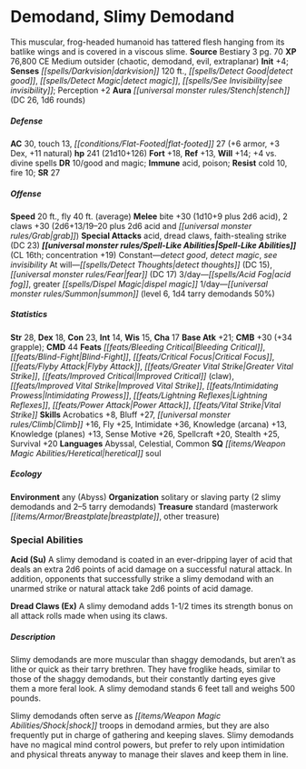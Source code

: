 ﻿---
cssclass: [monsters]
title1: Demodand, Slimy Demodand
desc_short: This muscular, frog-headed humanoid has tattered flesh hanging from its
  batlike wings and is covered in a viscous slime.
title2: Slimy Demodand
CR: 16
sources:
- name: Bestiary 3
  page: 70
  link: http://paizo.com/products/btpy8odu?Pathfinder-Roleplaying-Game-Bestiary-3
XP: 76800
alignment: CE
size: Medium
type: outsider
subtypes:
- chaotic
- demodand
- evil
- extraplanar
initiative:
  bonus: 4
senses:
  darkvision: 120
  detect good: true
  detect magic: true
  see invisibility: true
auras:
- name: stench
  DC: 26
  duration: 1d6 rounds
AC:
  AC: 30
  touch: 13
  flat_footed: 27
  components:
    armor: 6
    dex: 3
    natural: 11
HP:
  HP: 241
  long: 21d10+126
saves:
  fort: 18
  ref: 13
  will: 14
  other: +4 vs. divine spells
DR:
- amount: 10
  weakness: good and magic
immunities:
- acid
- poison
resistances:
  cold: 10
  fire: 10
SR: 27
speeds:
  base: 20
  fly: 40
  fly_maneuverability: average
attacks:
  melee:
  - - text: bite +30 (1d10+9 plus 2d6 acid)
      entries:
      - - damage: 1d10+9
        - damage: 2d6
          type: acid
      attack: bite
      bonus:
      - 30
    - text: 2 claws +30 (2d6+13/19-20 plus 2d6 acid and grab)
      entries:
      - - damage: 2d6+13
          crit_range: 19-20
        - damage: 2d6
          type: acid
        - effect: grab
      count: 2
      attack: claws
      bonus:
      - 30
  special:
  - acid
  - dread claws
  - faith-stealing strike (DC 23)
spell_like_abilities:
  entries:
  - name: detect good
    source: default
    freq: Constant
  - name: detect magic
    source: default
    freq: Constant
  - name: see invisibility
    source: default
    freq: Constant
  - name: detect thoughts
    source: default
    freq: At will
    DC: 15
  - name: fear
    source: default
    freq: At will
    DC: 17
  - name: acid fog
    source: default
    freq: 3/day
  - name: greater dispel magic
    source: default
    freq: 3/day
  - name: summon
    source: default
    freq: 1/day
    level: 6
    summons:
    - name: tarry demodands
      amount: 1d4
      chance: 50%
  sources:
  - name: default
    CL: 16
    concentration: 19
ability_scores:
  STR: 28
  DEX: 18
  CON: 23
  INT: 14
  WIS: 15
  CHA: 17
BAB: 21
CMB: 30
CMB_other: +34 grapple
CMD: 44
feats:
- name: Bleeding Critical
- name: Blind-Fight
- name: Critical Focus
- name: Flyby Attack
- name: Greater Vital Strike
- name: Improved Critical (claw)
- name: Improved Vital Strike
- name: Intimidating Prowess
- name: Lightning Reflexes
- name: Power Attack
- name: Vital Strike
skills:
  Acrobatics: 8
  Bluff: 27
  Climb: 16
  Fly: 25
  Intimidate: 36
  Knowledge (arcana): 13
  Knowledge (planes): 13
  Sense Motive: 26
  Spellcraft: 20
  Stealth: 25
  Survival: 20
  Perception: 2
languages:
- Abyssal
- Celestial
- Common
special_qualities:
- heretical soul
ecology:
  environment: any (Abyss)
  organization: solitary or slaving party (2 slimy demodands and 2-5 tarry demodands)
  treasure_type: standard
  treasure:
  - masterwork breastplate
  - other treasure
special_abilities:
  Acid (Su): A slimy demodand is coated in an ever-dripping layer of acid that deals
    an extra 2d6 points of acid damage on a successful natural attack. In addition,
    opponents that successfully strike a slimy demodand with an unarmed strike or
    natural attack take 2d6 points of acid damage.
  Dread Claws (Ex): A slimy demodand adds 1-1/2 times its strength bonus on all attack
    rolls made when using its claws.
desc_long: |-
  Slimy demodands are more muscular than shaggy demodands, but aren't as lithe or quick as their tarry brethren. They have froglike heads, similar to those of the shaggy demodands, but their constantly darting eyes give them a more feral look. A slimy demodand stands 6 feet tall and weighs 500 pounds.

  Slimy demodands often serve as shock troops in demodand armies, but they are also frequently put in charge of gathering and keeping slaves. Slimy demodands have no magical mind control powers, but prefer to rely upon intimidation and physical threats anyway to manage their slaves and keep them in line.

---

# Demodand, Slimy Demodand
This muscular, frog-headed humanoid has tattered flesh hanging from its batlike wings and is covered in a viscous slime.
**Source** Bestiary 3 pg. 70
**XP** 76,800
CE Medium outsider (chaotic, demodand, evil, extraplanar)
**Init** +4; **Senses** _[[spells/Darkvision|darkvision]]_ 120 ft., _[[spells/Detect Good|detect good]]_, _[[spells/Detect Magic|detect magic]]_, _[[spells/See Invisibility|see invisibility]]_; Perception +2
**Aura** _[[universal monster rules/Stench|stench]]_ (DC 26, 1d6 rounds)

##### Defense

**AC** 30, touch 13, _[[conditions/Flat-Footed|flat-footed]]_ 27 (+6 armor, +3 Dex, +11 natural)
**hp** 241 (21d10+126)
**Fort** +18, **Ref** +13, **Will** +14; +4 vs. divine spells
**DR** 10/good and magic; **Immune** acid, poison; **Resist** cold 10, fire 10; **SR** 27

##### Offense
**Speed** 20 ft., fly 40 ft. (average)
**Melee** bite +30 (1d10+9 plus 2d6 acid), 2 claws +30 (2d6+13/19–20 plus 2d6 acid and _[[universal monster rules/Grab|grab]]_)
**Special Attacks** acid, dread claws, faith-stealing strike (DC 23)
**_[[universal monster rules/Spell-Like Abilities|Spell-Like Abilities]]_** (CL 16th; concentration +19)
Constant—_detect good_, _detect magic_, _see invisibility_
At will—_[[spells/Detect Thoughts|detect thoughts]]_ (DC 15), _[[universal monster rules/Fear|fear]]_ (DC 17)
3/day—_[[spells/Acid Fog|acid fog]]_, greater _[[spells/Dispel Magic|dispel magic]]_
1/day—_[[universal monster rules/Summon|summon]]_ (level 6, 1d4 tarry demodands 50%)

##### Statistics
**Str** 28, **Dex** 18, **Con** 23, **Int** 14, **Wis** 15, **Cha** 17
**Base Atk** +21; **CMB** +30 (+34 grapple); **CMD** 44
**Feats** _[[feats/Bleeding Critical|Bleeding Critical]]_, _[[feats/Blind-Fight|Blind-Fight]]_, _[[feats/Critical Focus|Critical Focus]]_, _[[feats/Flyby Attack|Flyby Attack]]_, _[[feats/Greater Vital Strike|Greater Vital Strike]]_, _[[feats/Improved Critical|Improved Critical]]_ (claw), _[[feats/Improved Vital Strike|Improved Vital Strike]]_, _[[feats/Intimidating Prowess|Intimidating Prowess]]_, _[[feats/Lightning Reflexes|Lightning Reflexes]]_, _[[feats/Power Attack|Power Attack]]_, _[[feats/Vital Strike|Vital Strike]]_
**Skills** Acrobatics +8, Bluff +27, _[[universal monster rules/Climb|Climb]]_ +16, Fly +25, Intimidate +36, Knowledge (arcana) +13, Knowledge (planes) +13, Sense Motive +26, Spellcraft +20, Stealth +25, Survival +20
**Languages** Abyssal, Celestial, Common
**SQ** _[[items/Weapon Magic Abilities/Heretical|heretical]]_ soul

##### Ecology

**Environment** any (Abyss)
**Organization** solitary or slaving party (2 slimy demodands and 2–5 tarry demodands)
**Treasure** standard (masterwork _[[items/Armor/Breastplate|breastplate]]_, other treasure)

### Special Abilities

**Acid (Su)** A slimy demodand is coated in an ever-dripping layer of acid that deals an extra 2d6 points of acid damage on a successful natural attack. In addition, opponents that successfully strike a slimy demodand with an unarmed strike or natural attack take 2d6 points of acid damage.

**Dread Claws (Ex)** A slimy demodand adds 1-1/2 times its strength bonus on all attack rolls made when using its claws.

##### Description

Slimy demodands are more muscular than shaggy demodands, but aren’t as lithe or quick as their tarry brethren. They have froglike heads, similar to those of the shaggy demodands, but their constantly darting eyes give them a more feral look. A slimy demodand stands 6 feet tall and weighs 500 pounds.

Slimy demodands often serve as _[[items/Weapon Magic Abilities/Shock|shock]]_ troops in demodand armies, but they are also frequently put in charge of gathering and keeping slaves. Slimy demodands have no magical mind control powers, but prefer to rely upon intimidation and physical threats anyway to manage their slaves and keep them in line.